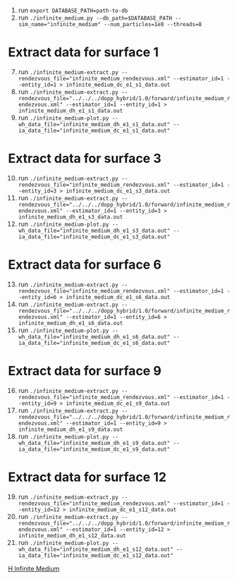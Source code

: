 1. run `export DATABASE_PATH=path-to-db`
2. run `./infinite_medium.py --db_path=$DATABASE_PATH --sim_name="infinite_medium" --num_particles=1e8 --threads=8`

# Extract data for surface 1
7. run `./infinite_medium-extract.py --rendezvous_file="infinite_medium_rendezvous.xml" --estimator_id=1 --entity_id=1 > infinite_medium_dc_e1_s1_data.out`
8. run `./infinite_medium-extract.py --rendezvous_file="../../../dopp_hybrid/1.0/forward/infinite_medium_rendezvous.xml" --estimator_id=1 --entity_id=1 > infinite_medium_dh_e1_s1_data.out`
9. run `./infinite_medium-plot.py --wh_data_file="infinite_medium_dh_e1_s1_data.out" --ia_data_file="infinite_medium_dc_e1_s1_data.out"`

# Extract data for surface 3
10. run `./infinite_medium-extract.py --rendezvous_file="infinite_medium_rendezvous.xml" --estimator_id=1 --entity_id=3 > infinite_medium_dc_e1_s3_data.out`
11. run `./infinite_medium-extract.py --rendezvous_file="../../../dopp_hybrid/1.0/forward/infinite_medium_rendezvous.xml" --estimator_id=1 --entity_id=3 > infinite_medium_dh_e1_s3_data.out`
12. run `./infinite_medium-plot.py --wh_data_file="infinite_medium_dh_e1_s3_data.out" --ia_data_file="infinite_medium_dc_e1_s3_data.out"`

# Extract data for surface 6
13. run `./infinite_medium-extract.py --rendezvous_file="infinite_medium_rendezvous.xml" --estimator_id=1 --entity_id=6 > infinite_medium_dc_e1_s6_data.out`
14. run `./infinite_medium-extract.py --rendezvous_file="../../../dopp_hybrid/1.0/forward/infinite_medium_rendezvous.xml" --estimator_id=1 --entity_id=6 > infinite_medium_dh_e1_s6_data.out`
15. run `./infinite_medium-plot.py --wh_data_file="infinite_medium_dh_e1_s6_data.out" --ia_data_file="infinite_medium_dc_e1_s6_data.out"`

# Extract data for surface 9
16. run `./infinite_medium-extract.py --rendezvous_file="infinite_medium_rendezvous.xml" --estimator_id=1 --entity_id=9 > infinite_medium_dc_e1_s9_data.out`
17. run `./infinite_medium-extract.py --rendezvous_file="../../../dopp_hybrid/1.0/forward/infinite_medium_rendezvous.xml" --estimator_id=1 --entity_id=9 > infinite_medium_dh_e1_s9_data.out`
18. run `./infinite_medium-plot.py --wh_data_file="infinite_medium_dh_e1_s9_data.out" --ia_data_file="infinite_medium_dc_e1_s9_data.out"`

# Extract data for surface 12
19. run `./infinite_medium-extract.py --rendezvous_file="infinite_medium_rendezvous.xml" --estimator_id=1 --entity_id=12 > infinite_medium_dc_e1_s12_data.out`
20. run `./infinite_medium-extract.py --rendezvous_file="../../../dopp_hybrid/1.0/forward/infinite_medium_rendezvous.xml" --estimator_id=1 --entity_id=12 > infinite_medium_dh_e1_s12_data.out`
21. run `./infinite_medium-plot.py --wh_data_file="infinite_medium_dh_e1_s12_data.out" --ia_data_file="infinite_medium_dc_e1_s12_data.out"`




[H Infinite Medium](h_infinite_medium_current.png "H Infinite Medium")